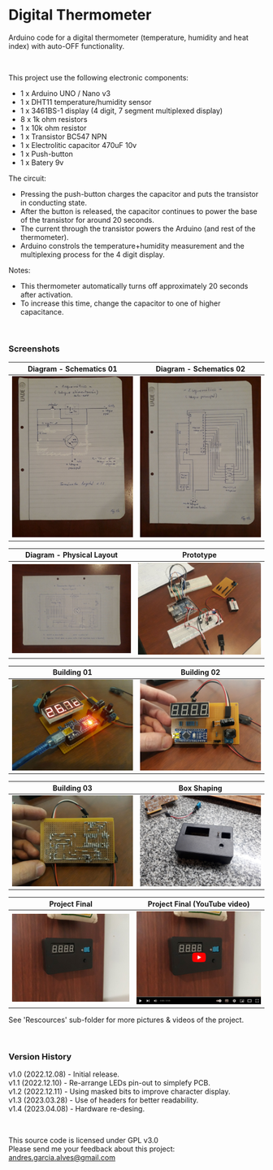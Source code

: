 # Digital Thermometer

Arduino code for a digital thermometer (temperature, humidity and heat index) with auto-OFF functionality.

&nbsp;

This project use the following electronic components:
- 1 x Arduino UNO / Nano v3
- 1 x DHT11 temperature/humidity sensor
- 1 x 3461BS-1 display (4 digit, 7 segment multiplexed display)
- 8 x 1k ohm resistors
- 1 x 10k ohm resistor
- 1 x Transistor BC547 NPN
- 1 x Electrolitic capacitor 470uF 10v
- 1 x Push-button
- 1 x Batery 9v


The circuit:
- Pressing the push-button charges the capacitor and puts the transistor in conducting state.
- After the button is released, the capacitor continues to power the base of the transistor for around 20 seconds.
- The current through the transistor powers the Arduino (and rest of the thermometer).
- Arduino constrols the temperature+humidity measurement and the multiplexing process for the 4 digit display.

Notes:
- This thermometer automatically turns off approximately 20 seconds after activation.
- To increase this time, change the capacitor to one of higher capacitance.

&nbsp;

### Screenshots

| Diagram - Schematics 01                         | Diagram - Schematics 02                         |
|-------------------------------------------------|-------------------------------------------------|
| ![](Resources/01-diagram-squematic-01.jpg)      | ![](Resources/02-diagram-squematic-02.jpg)      |

| Diagram - Physical Layout                       |  Prototype                                      |
|-------------------------------------------------|-------------------------------------------------|
| ![](Resources/03-diagram-physical-layout.jpg)   | ![](Resources/04-prototype-01.jpg)              |

| Building 01                                     |  Building 02                                    |
|-------------------------------------------------|-------------------------------------------------|
| ![](Resources/07-building-02.jpg)               | ![](Resources/13-building-08.jpg)               |

| Building 03                                     |  Box Shaping                                    |
|-------------------------------------------------|-------------------------------------------------|
| ![](Resources/14-building-09.jpg)               | ![](Resources/16-box-shaping-02.jpg)            |

| Project Final                                   | Project Final (YouTube video)                   |
|-------------------------------------------------|-------------------------------------------------|
| ![](Resources/19-project-final-01.jpg)          | [![](Resources/20-project-final-02.jpg)](https://youtu.be/rd8s7MKu5Gk) |

See 'Rescources' sub-folder for more pictures & videos of the project.

&nbsp;

### Version History

v1.0 (2022.12.08) - Initial release.  
v1.1 (2022.12.10) - Re-arrange LEDs pin-out to simplefy PCB.  
v1.2 (2022.12.11) - Using masked bits to improve character display.  
v1.3 (2023.03.28) - Use of headers for better readability.  
v1.4 (2023.04.08) - Hardware re-desing.  

&nbsp;

This source code is licensed under GPL v3.0  
Please send me your feedback about this project: andres.garcia.alves@gmail.com
